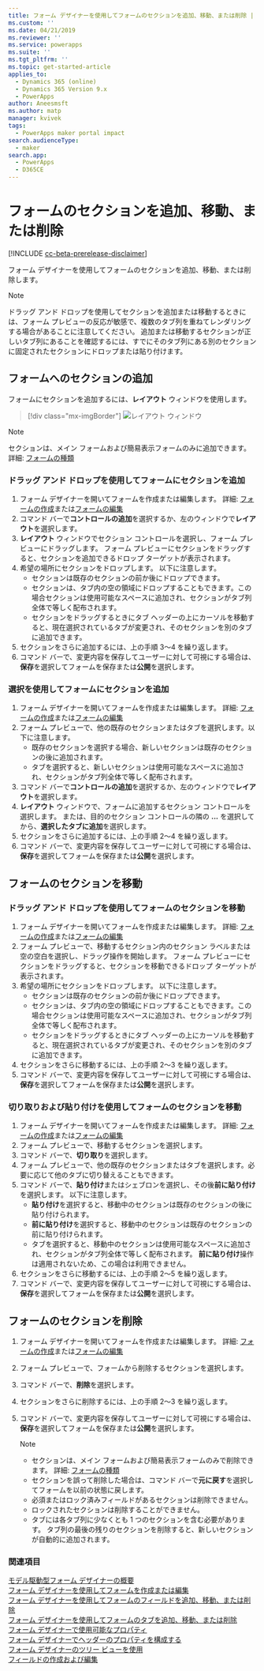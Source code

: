 ```yaml
---
title: フォーム デザイナーを使用してフォームのセクションを追加、移動、または削除 | MicrosoftDocs
ms.custom: ''
ms.date: 04/21/2019
ms.reviewer: ''
ms.service: powerapps
ms.suite: ''
ms.tgt_pltfrm: ''
ms.topic: get-started-article
applies_to:
  - Dynamics 365 (online)
  - Dynamics 365 Version 9.x
  - PowerApps
author: Aneesmsft
ms.author: matp
manager: kvivek
tags:
  - PowerApps maker portal impact
search.audienceType:
  - maker
search.app:
  - PowerApps
  - D365CE
---
```


# <a name="add-move-or-delete-sections-on-a-form"></a>フォームのセクションを追加、移動、または削除 
[!INCLUDE [cc-beta-prerelease-disclaimer](../../includes/cc-beta-prerelease-disclaimer.md)]

フォーム デザイナーを使用してフォームのセクションを追加、移動、または削除します。 

> [!NOTE]
> ドラッグ アンド ドロップを使用してセクションを追加または移動するときには、フォーム プレビューの反応が敏感で、複数のタブ列を重ねてレンダリングする場合があることに注意してください。 追加または移動するセクションが正しいタブ列にあることを確認するには、すでにそのタブ列にある別のセクションに固定されたセクションにドロップまたは貼り付けます。

## <a name="add-sections-to-a-form"></a>フォームへのセクションの追加
フォームにセクションを追加するには、**レイアウト** ウィンドウを使用します。 

> [!div class="mx-imgBorder"] 
> ![](media/layouts-pane.png "レイアウト ウィンドウ")

  > [!NOTE]
  >   セクションは、メイン フォームおよび簡易表示フォームのみに追加できます。 詳細: [フォームの種類](types-forms.md)

### <a name="add-sections-to-a-form-using-drag-and-drop"></a>ドラッグ アンド ドロップを使用してフォームにセクションを追加

1. フォーム デザイナーを開いてフォームを作成または編集します。 詳細: [フォームの作成](create-and-edit-forms.md#create-a-form)または[フォームの編集](create-and-edit-forms.md#edit-a-form)
2. コマンド バーで**コントロールの追加**を選択するか、左のウィンドウで**レイアウト**を選択します。 
3. **レイアウト** ウィンドウでセクション コントロールを選択し、フォーム プレビューにドラッグします。 フォーム プレビューにセクションをドラッグすると、セクションを追加できるドロップ ターゲットが表示されます。 
4. 希望の場所にセクションをドロップします。 以下に注意します。 
    - セクションは既存のセクションの前か後にドロップできます。
    - セクションは、タブ内の空の領域にドロップすることもできます。この場合セクションは使用可能なスペースに追加され、セクションがタブ列全体で等しく配布されます。
    - セクションをドラッグするときにタブ ヘッダーの上にカーソルを移動すると、現在選択されているタブが変更され、そのセクションを別のタブに追加できます。   
5. セクションをさらに追加するには、上の手順 3～4 を繰り返します。
6. コマンド バーで、変更内容を保存してユーザーに対して可視にする場合は、**保存**を選択してフォームを保存または**公開**を選択します。 

### <a name="add-sections-to-a-form-using-selection"></a>選択を使用してフォームにセクションを追加 

1. フォーム デザイナーを開いてフォームを作成または編集します。 詳細: [フォームの作成](create-and-edit-forms.md#create-a-form)または[フォームの編集](create-and-edit-forms.md#edit-a-form)
2. フォーム プレビューで、他の既存のセクションまたはタブを選択します。以下に注意します。
    - 既存のセクションを選択する場合、新しいセクションは既存のセクションの後に追加されます。 
    - タブを選択すると、新しいセクションは使用可能なスペースに追加され、セクションがタブ列全体で等しく配布されます。 
3. コマンド バーで**コントロールの追加**を選択するか、左のウィンドウで**レイアウト**を選択します。  
4. **レイアウト** ウィンドウで、フォームに追加するセクション コントロールを選択します。 または、目的のセクション コントロールの隣の **...** を選択してから、**選択したタブに追加**を選択します。 
5. セクションをさらに追加するには、上の手順 2～4 を繰り返します。
6. コマンド バーで、変更内容を保存してユーザーに対して可視にする場合は、**保存**を選択してフォームを保存または**公開**を選択します。 

## <a name="move-sections-on-a-form"></a>フォームのセクションを移動

### <a name="move-sections-on-a-form-using-drag-and-drop"></a>ドラッグ アンド ドロップを使用してフォームのセクションを移動

1. フォーム デザイナーを開いてフォームを作成または編集します。 詳細: [フォームの作成](create-and-edit-forms.md#create-a-form)または[フォームの編集](create-and-edit-forms.md#edit-a-form)
2. フォーム プレビューで、移動するセクション内のセクション ラベルまたは空の空白を選択し、ドラッグ操作を開始します。 フォーム プレビューにセクションをドラッグすると、セクションを移動できるドロップ ターゲットが表示されます。 
3. 希望の場所にセクションをドロップします。 以下に注意します。 
    - セクションは既存のセクションの前か後にドロップできます。
    - セクションは、タブ内の空の領域にドロップすることもできます。この場合セクションは使用可能なスペースに追加され、セクションがタブ列全体で等しく配布されます。
    - セクションをドラッグするときにタブ ヘッダーの上にカーソルを移動すると、現在選択されているタブが変更され、そのセクションを別のタブに追加できます。   
4. セクションをさらに移動するには、上の手順 2～3 を繰り返します。
5. コマンド バーで、変更内容を保存してユーザーに対して可視にする場合は、**保存**を選択してフォームを保存または**公開**を選択します。 

### <a name="move-sections-on-a-form-using-cut-and-paste"></a>切り取りおよび貼り付けを使用してフォームのセクションを移動

1. フォーム デザイナーを開いてフォームを作成または編集します。 詳細: [フォームの作成](create-and-edit-forms.md#create-a-form)または[フォームの編集](create-and-edit-forms.md#edit-a-form)
2. フォーム プレビューで、移動するセクションを選択します。
3. コマンド バーで、**切り取り**を選択します。
4. フォーム プレビューで、他の既存のセクションまたはタブを選択します。必要に応じて他のタブに切り替えることもできます。
5. コマンド バーで、**貼り付け**またはシェブロンを選択し、その後**前に貼り付け**を選択します。 以下に注意します。 
    - **貼り付け**を選択すると、移動中のセクションは既存のセクションの後に貼り付けられます。 
    - **前に貼り付け**を選択すると、移動中のセクションは既存のセクションの前に貼り付けられます。
    - タブを選択すると、移動中のセクションは使用可能なスペースに追加され、セクションがタブ列全体で等しく配布されます。 **前に貼り付け**操作は適用されないため、この場合は利用できません。
6. セクションをさらに移動するには、上の手順 2～5 を繰り返します。
7. コマンド バーで、変更内容を保存してユーザーに対して可視にする場合は、**保存**を選択してフォームを保存または**公開**を選択します。 

## <a name="delete-sections-on-a-form"></a>フォームのセクションを削除
1. フォーム デザイナーを開いてフォームを作成または編集します。 詳細: [フォームの作成](create-and-edit-forms.md#create-a-form)または[フォームの編集](create-and-edit-forms.md#edit-a-form)
2. フォーム プレビューで、フォームから削除するセクションを選択します。 
3. コマンド バーで、**削除**を選択します。
4. セクションをさらに削除するには、上の手順 2～3 を繰り返します。
4. コマンド バーで、変更内容を保存してユーザーに対して可視にする場合は、**保存**を選択してフォームを保存または**公開**を選択します。 

    > [!NOTE]
    >   - セクションは、メイン フォームおよび簡易表示フォームのみで削除できます。 詳細: [フォームの種類](types-forms.md)
    >   - セクションを誤って削除した場合は、コマンド バーで**元に戻す**を選択してフォームを以前の状態に戻します。 
    >   - 必須またはロック済みフィールドがあるセクションは削除できません。 
    >   - ロックされたセクションは削除することができません。 
    >   - タブには各タブ列に少なくとも 1 つのセクションを含む必要があります。 タブ列の最後の残りのセクションを削除すると、新しいセクションが自動的に追加されます。 

### <a name="see-also"></a>関連項目
[モデル駆動型フォーム デザイナーの概要](form-designer-overview.md)  
[フォーム デザイナーを使用してフォームを作成または編集](create-and-edit-forms.md)  
[フォーム デザイナーを使用してフォームのフィールドを追加、移動、または削除](add-move-or-delete-fields-on-form.md)  
[フォーム デザイナーを使用してフォームのタブを追加、移動、または削除](add-move-or-delete-tabs-on-form.md)  
[フォーム デザイナーで使用可能なプロパティ](form-designer-properties.md)  
[フォーム デザイナーでヘッダーのプロパティを構成する](form-designer-header-properties.md)  
[フォーム デザイナーのツリー ビューを使用](using-tree-view-on-form.md)  
[フィールドの作成および編集](../common-data-service/create-edit-field-portal.md)
